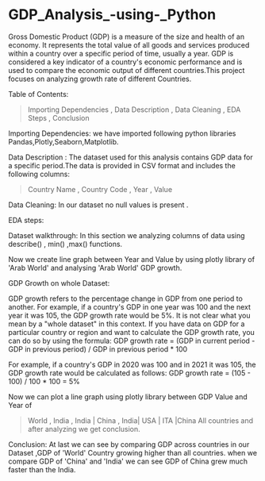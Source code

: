 # GDP_Analysis_-using-_Python
Gross Domestic Product (GDP) is a measure of the size and health of an economy. It represents the total value of all goods and services produced within a country over a specific period of time, usually a year. GDP is considered a key indicator of a country's economic performance and is used to compare the economic output of different countries.This project focuses on analyzing growth rate of different Countries.


Table of Contents:
> Importing Dependencies ,
> Data Description ,
> Data Cleaning ,
> EDA Steps ,
> Conclusion 

Importing Dependencies:
we have imported following python libraries Pandas,Plotly,Seaborn,Matplotlib.

Data Description :
The dataset used for this analysis contains GDP data for a specific period.The data is provided in CSV format and includes the following columns:
> Country Name ,
> Country Code  ,
> Year  ,
> Value

Data Cleaning:
In our dataset no null values is present .

EDA steps:

Dataset walkthrough: 
In this section we analyzing columns of data using describe() , min() ,max() functions.

Now we create line graph  between Year and Value by using plotly library of 'Arab World' and analysing 'Arab World' GDP growth.

GDP Growth on whole Dataset:

GDP growth refers to the percentage change in GDP from one period to another. For example, if a country's GDP in one year was 100 and the next year it was 105, the GDP growth rate would be 5%.
It is not clear what you mean by a "whole dataset" in this context. If you have data on GDP for a particular country or region and want to calculate the GDP growth rate, you can do so by using the formula:
GDP growth rate = (GDP in current period - GDP in previous period) / GDP in previous period * 100

For example, if a country's GDP in 2020 was 100 and in 2021 it was 105, the GDP growth rate would be calculated as follows:
GDP growth rate = (105 - 100) / 100 * 100 = 5%

Now we can plot a line graph using plotly library between GDP Value and Year of
> World ,
> India ,
>  India | China ,
>  India| USA | ITA |China
>  All countries
and after analyzing we get conclusion.

Conclusion: 
 At last we can see by comparing GDP across countries in our Dataset ,GDP of 'World' Country growing higher than all countries. when we compare GDP of 'China' and 'India' we can see GDP of China grew much faster than the India.
 




 




